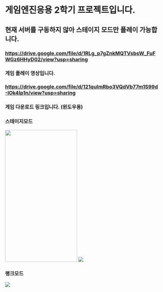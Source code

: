 # 게임엔진응용 2학기 프로젝트입니다.

## 현재 서버를 구동하지 않아 스테이지 모드만 플레이 가능합니다.

### https://drive.google.com/file/d/1RLg_p7gZnkMQTVsbsW_FuFWGz6HHyD02/view?usp=sharing
### 게임 플레이 영상입니다.

### https://drive.google.com/file/d/121quImRbo3VQdVb77m1S99d-IOk4Ip1n/view?usp=sharing
### 게임 다운로드 링크입니다. (윈도우용)

### 스테이지모드

<img src="https://user-images.githubusercontent.com/64309436/168541122-930c7bfc-51ea-4ee7-badb-2af864918ff3.png" width="236" height="430">

<img src="https://user-images.githubusercontent.com/64309436/168541126-31aba2ad-b4d2-4952-8461-992a38053d7a.png">

### 랭크모드

<img src="https://user-images.githubusercontent.com/64309436/168541135-88eb35e1-1a92-4b1e-9cee-c8adc228f981.png">
